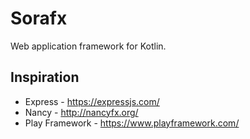 # Sorafx

Web application framework for Kotlin.


## Inspiration

* Express - https://expressjs.com/
* Nancy - http://nancyfx.org/
* Play Framework - https://www.playframework.com/

